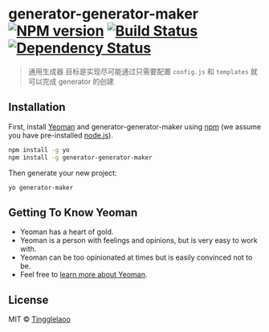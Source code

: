 # generator-generator-maker [![NPM version][npm-image]][npm-url] [![Build Status][travis-image]][travis-url] [![Dependency Status][daviddm-image]][daviddm-url]

> 通用生成器
> 目标是实现尽可能通过只需要配置 `config.js` 和 `templates` 就可以完成 generator 的创建


## Installation

First, install [Yeoman](http://yeoman.io) and generator-generator-maker using [npm](https://www.npmjs.com/) (we assume you have pre-installed [node.js](https://nodejs.org/)).

```bash
npm install -g yo
npm install -g generator-generator-maker
```

Then generate your new project:

```bash
yo generator-maker
```

## Getting To Know Yeoman

 * Yeoman has a heart of gold.
 * Yeoman is a person with feelings and opinions, but is very easy to work with.
 * Yeoman can be too opinionated at times but is easily convinced not to be.
 * Feel free to [learn more about Yeoman](http://yeoman.io/).

## License

MIT © [Tingglelaoo]()


[npm-image]: https://badge.fury.io/js/generator-generator-maker.svg
[npm-url]: https://npmjs.org/package/generator-generator-maker
[travis-image]: https://travis-ci.com/Tingglelaoo/generator-generator-maker.svg?branch=master
[travis-url]: https://travis-ci.com/Tingglelaoo/generator-generator-maker
[daviddm-image]: https://david-dm.org/Tingglelaoo/generator-generator-maker.svg?theme=shields.io
[daviddm-url]: https://david-dm.org/Tingglelaoo/generator-generator-maker
